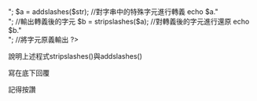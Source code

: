 
<!DOCTYPE HTML >

<html>

<head>

<meta http-equiv="Content-Type" content="text/html; charset=utf-8">

<title>應用addcslashes()函數和stripslashes()函數分別對字串進行轉義和還原</title>

</head>

<body>

<?php

 $str = "select * from tb_book where bookname = 'PHP5從入門到放棄'";

 echo $str."<br>";

$a = addslashes($str);  //對字串中的特殊字元進行轉義

 echo $a."<br>"; //輸出轉義後的字元

 $b = stripslashes($a); //對轉義後的字元進行還原

 echo $b."<br>"; //將字元原義輸出

?>

</body>

</html>

說明上述程式stripslashes()與addslashes()

寫在底下回覆

記得按讚
